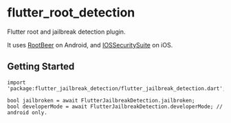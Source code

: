 # flutter_root_detection

Flutter root and jailbreak detection plugin.

It uses [RootBeer](https://github.com/scottyab/rootbeer) on Android,
and [IOSSecuritySuite](https://github.com/securing/IOSSecuritySuite) on iOS.

## Getting Started

```
import 'package:flutter_jailbreak_detection/flutter_jailbreak_detection.dart';

bool jailbroken = await FlutterJailbreakDetection.jailbroken;
bool developerMode = await FlutterJailbreakDetection.developerMode; // android only.

```
